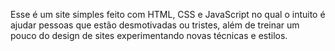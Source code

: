 Esse é um site simples feito com HTML, CSS e JavaScript no qual o intuito é ajudar pessoas que estão desmotivadas ou tristes, além de treinar um pouco do design de sites experimentando novas técnicas e estilos.